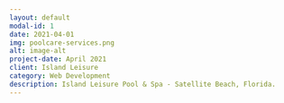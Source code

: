 ```yaml
---
layout: default
modal-id: 1
date: 2021-04-01
img: poolcare-services.png
alt: image-alt
project-date: April 2021
client: Island Leisure
category: Web Development
description: Island Leisure Pool & Spa - Satellite Beach, Florida. 
---
```

